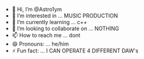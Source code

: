 - 👋 Hi, I’m @Astro1ym
- 👀 I’m interested in ... MUSIC PRODUCTION
- 🌱 I’m currently learning ... c++
- 💞️ I’m looking to collaborate on ... NOTHING
- 📫 How to reach me ... dont
- 😄 Pronouns: ... he/him
- ⚡ Fun fact: ... I CAN OPERATE 4 DIFFERENT DAW's

<!---
Astro1ym/Astro1ym is a ✨ special ✨ repository because its `README.md` (this file) appears on your GitHub profile.
You can click the Preview link to take a look at your changes.
--->
